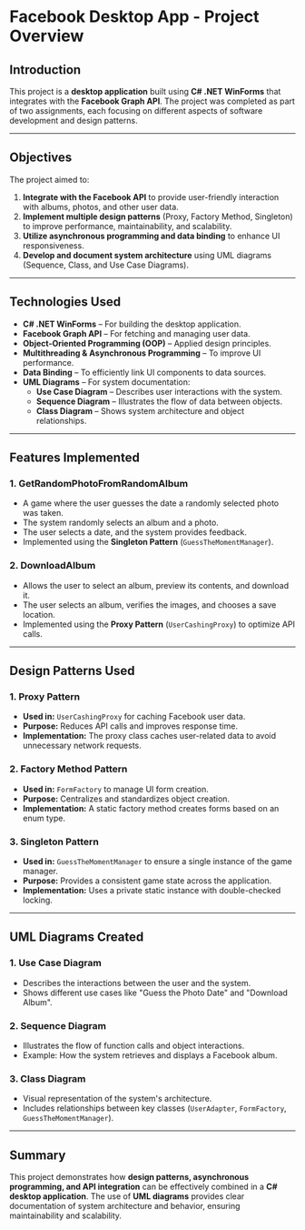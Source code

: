 # Facebook Desktop App - Project Overview

## Introduction
This project is a **desktop application** built using **C# .NET WinForms** that integrates with the **Facebook Graph API**. The project was completed as part of two assignments, each focusing on different aspects of software development and design patterns.

---

## Objectives
The project aimed to:
1. **Integrate with the Facebook API** to provide user-friendly interaction with albums, photos, and other user data.
2. **Implement multiple design patterns** (Proxy, Factory Method, Singleton) to improve performance, maintainability, and scalability.
3. **Utilize asynchronous programming and data binding** to enhance UI responsiveness.
4. **Develop and document system architecture** using UML diagrams (Sequence, Class, and Use Case Diagrams).

---

## Technologies Used
- **C# .NET WinForms** – For building the desktop application.
- **Facebook Graph API** – For fetching and managing user data.
- **Object-Oriented Programming (OOP)** – Applied design principles.
- **Multithreading & Asynchronous Programming** – To improve UI performance.
- **Data Binding** – To efficiently link UI components to data sources.
- **UML Diagrams** – For system documentation:
  - **Use Case Diagram** – Describes user interactions with the system.
  - **Sequence Diagram** – Illustrates the flow of data between objects.
  - **Class Diagram** – Shows system architecture and object relationships.

---

## Features Implemented

### 1. GetRandomPhotoFromRandomAlbum
- A game where the user guesses the date a randomly selected photo was taken.
- The system randomly selects an album and a photo.
- The user selects a date, and the system provides feedback.
- Implemented using the **Singleton Pattern** (`GuessTheMomentManager`).

### 2. DownloadAlbum
- Allows the user to select an album, preview its contents, and download it.
- The user selects an album, verifies the images, and chooses a save location.
- Implemented using the **Proxy Pattern** (`UserCashingProxy`) to optimize API calls.

---

## Design Patterns Used
### 1. **Proxy Pattern**
- **Used in:** `UserCashingProxy` for caching Facebook user data.
- **Purpose:** Reduces API calls and improves response time.
- **Implementation:** The proxy class caches user-related data to avoid unnecessary network requests.

### 2. **Factory Method Pattern**
- **Used in:** `FormFactory` to manage UI form creation.
- **Purpose:** Centralizes and standardizes object creation.
- **Implementation:** A static factory method creates forms based on an enum type.

### 3. **Singleton Pattern**
- **Used in:** `GuessTheMomentManager` to ensure a single instance of the game manager.
- **Purpose:** Provides a consistent game state across the application.
- **Implementation:** Uses a private static instance with double-checked locking.

---

## UML Diagrams Created
### 1. **Use Case Diagram**
- Describes the interactions between the user and the system.
- Shows different use cases like "Guess the Photo Date" and "Download Album".

### 2. **Sequence Diagram**
- Illustrates the flow of function calls and object interactions.
- Example: How the system retrieves and displays a Facebook album.

### 3. **Class Diagram**
- Visual representation of the system's architecture.
- Includes relationships between key classes (`UserAdapter`, `FormFactory`, `GuessTheMomentManager`).

---

## Summary
This project demonstrates how **design patterns, asynchronous programming, and API integration** can be effectively combined in a **C# desktop application**. The use of **UML diagrams** provides clear documentation of system architecture and behavior, ensuring maintainability and scalability.
